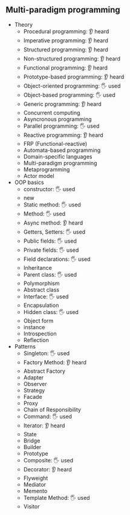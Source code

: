 ## Multi-paradigm programming

- Theory
  - Procedural programming: 👂 heard
  - Imperative programming: 👂 heard
  - Structured programming: 👂 heard
  - Non-structured programming: 👂 heard
  - Functional programming: 👂 heard
  - Prototype-based programming: 👂 heard
  - Object-oriented programming: 🖐️ used
  - Object-based programming: 🖐️ used
  - Generic programming: 👂 heard
  - Concurrent computing
  - Asyncronous programming
  - Parallel programming: 🖐️ used
  - Reactive programming: 👂 heard
  - FRP (Functional-reactive)
  - Automata-based programming
  - Domain-specific languages
  - Multi-paradigm programming
  - Metaprogramming
  - Actor model
- OOP basics
  - constructor: 🖐️ used
  - new
  - Static method: 🖐️ used
  - Method: 🖐️ used
  - Async method: 👂 heard
  - Getters, Setters: 🖐️ used
  - Public fields: 🖐️ used
  - Private fields: 🖐️ used
  - Field declarations: 🖐️ used
  - Inheritance
  - Parent class: 🖐️ used
  - Polymorphism
  - Abstract class
  - Interface: 🖐️ used
  - Encapsulation
  - Hidden class: 🖐️ used
  - Object form
  - instance
  - Introspection
  - Reflection
- Patterns
  - Singleton: 🖐️ used
  - Factory Method: 👂 heard
  - Abstract Factory
  - Adapter
  - Observer
  - Strategy
  - Facade
  - Proxy
  - Chain of Responsibility
  - Command: 🖐️ used
  - Iterator: 👂 heard
  - State
  - Bridge
  - Builder
  - Prototype
  - Composite: 🖐️ used
  - Decorator: 👂 heard
  - Flyweight
  - Mediator
  - Memento
  - Template Method: 🖐️ used
  - Visitor
